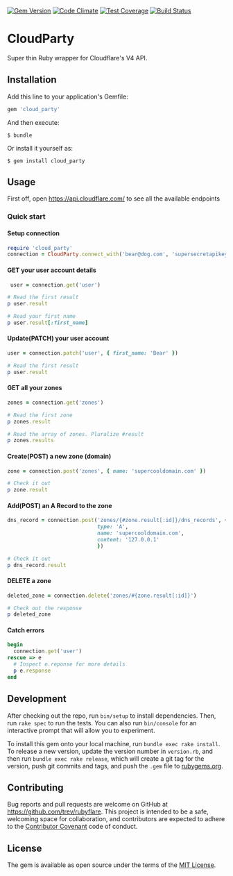 [![Gem Version](https://badge.fury.io/rb/CloudParty.svg)](https://badge.fury.io/rb/rubyflare)
[![Code Climate](https://codeclimate.com/github/trev/rubyflare/badges/gpa.svg)](https://codeclimate.com/github/trev/rubyflare)
[![Test Coverage](https://codeclimate.com/github/trev/rubyflare/badges/coverage.svg)](https://codeclimate.com/github/trev/rubyflare/coverage)
[![Build Status](https://travis-ci.org/trev/rubyflare.svg?branch=master)](https://travis-ci.org/trev/rubyflare)
# CloudParty

Super thin Ruby wrapper for Cloudflare's V4 API.

## Installation

Add this line to your application's Gemfile:

```ruby
gem 'cloud_party'
```

And then execute:

```shell
$ bundle
```

Or install it yourself as:

```shell
$ gem install cloud_party
```

## Usage

First off, open https://api.cloudflare.com/ to see all the available endpoints

### Quick start

#### Setup connection

```ruby
require 'cloud_party'
connection = CloudParty.connect_with('bear@dog.com', 'supersecretapikey')
```

#### GET your user account details

```ruby
 user = connection.get('user')

# Read the first result
p user.result

# Read your first name
p user.result[:first_name]
```

#### Update(PATCH) your user account

```ruby
user = connection.patch('user', { first_name: 'Bear' })

# Read the first result
p user.result
```

#### GET all your zones

```ruby
zones = connection.get('zones')

# Read the first zone
p zones.result

# Read the array of zones. Pluralize #result
p zones.results
```

#### Create(POST) a new zone (domain)

```ruby
zone = connection.post('zones', { name: 'supercooldomain.com' })

# Check it out
p zone.result
```

#### Add(POST) an A Record to the zone

```ruby
dns_record = connection.post('zones/{#zone.result[:id]}/dns_records', {
                             type: 'A',
                             name: 'supercooldomain.com',
                             content: '127.0.0.1'
                             })

# Check it out
p dns_record.result
```

#### DELETE a zone

```ruby
deleted_zone = connection.delete('zones/#{zone.result[:id]}')

# Check out the response
p deleted_zone
```

#### Catch errors

```ruby
begin
  connection.get('user')
rescue => e
  # Inspect e.reponse for more details
  p e.response
end
```

## Development

After checking out the repo, run `bin/setup` to install dependencies. Then, run `rake spec` to run the tests. You can also run `bin/console` for an interactive prompt that will allow you to experiment.

To install this gem onto your local machine, run `bundle exec rake install`. To release a new version, update the version number in `version.rb`, and then run `bundle exec rake release`, which will create a git tag for the version, push git commits and tags, and push the `.gem` file to [rubygems.org](https://rubygems.org).

## Contributing

Bug reports and pull requests are welcome on GitHub at https://github.com/trev/rubyflare. This project is intended to be a safe, welcoming space for collaboration, and contributors are expected to adhere to the [Contributor Covenant](contributor-covenant.org) code of conduct.


## License

The gem is available as open source under the terms of the [MIT License](http://opensource.org/licenses/MIT).
